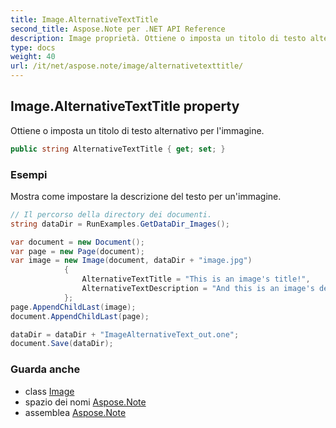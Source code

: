 ```yaml
---
title: Image.AlternativeTextTitle
second_title: Aspose.Note per .NET API Reference
description: Image proprietà. Ottiene o imposta un titolo di testo alternativo per limmagine.
type: docs
weight: 40
url: /it/net/aspose.note/image/alternativetexttitle/
---
```

## Image.AlternativeTextTitle property

Ottiene o imposta un titolo di testo alternativo per l'immagine.

```csharp
public string AlternativeTextTitle { get; set; }
```

### Esempi

Mostra come impostare la descrizione del testo per un'immagine.

```csharp
// Il percorso della directory dei documenti.
string dataDir = RunExamples.GetDataDir_Images();

var document = new Document();
var page = new Page(document);
var image = new Image(document, dataDir + "image.jpg")
            {
                AlternativeTextTitle = "This is an image's title!",
                AlternativeTextDescription = "And this is an image's description!"
            };
page.AppendChildLast(image);
document.AppendChildLast(page);

dataDir = dataDir + "ImageAlternativeText_out.one";
document.Save(dataDir);
```

### Guarda anche

* class [Image](../)
* spazio dei nomi [Aspose.Note](../../image/)
* assemblea [Aspose.Note](../../../)



